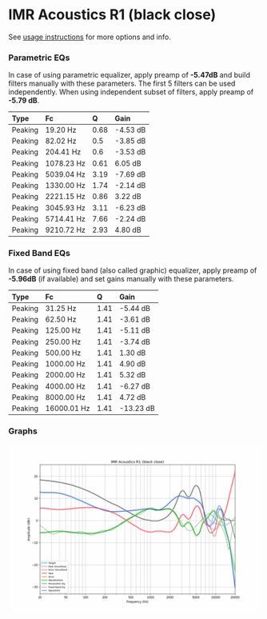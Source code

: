 # IMR Acoustics R1 (black close)
See [usage instructions](https://github.com/jaakkopasanen/AutoEq#usage) for more options and info.

### Parametric EQs
In case of using parametric equalizer, apply preamp of **-5.47dB** and build filters manually
with these parameters. The first 5 filters can be used independently.
When using independent subset of filters, apply preamp of **-5.79 dB**.

| Type    | Fc         |    Q | Gain     |
|:--------|:-----------|:-----|:---------|
| Peaking | 19.20 Hz   | 0.68 | -4.53 dB |
| Peaking | 82.02 Hz   | 0.5  | -3.85 dB |
| Peaking | 204.41 Hz  | 0.6  | -3.53 dB |
| Peaking | 1078.23 Hz | 0.61 | 6.05 dB  |
| Peaking | 5039.04 Hz | 3.19 | -7.69 dB |
| Peaking | 1330.00 Hz | 1.74 | -2.14 dB |
| Peaking | 2221.15 Hz | 0.86 | 3.22 dB  |
| Peaking | 3045.93 Hz | 3.11 | -6.23 dB |
| Peaking | 5714.41 Hz | 7.66 | -2.24 dB |
| Peaking | 9210.72 Hz | 2.93 | 4.80 dB  |

### Fixed Band EQs
In case of using fixed band (also called graphic) equalizer, apply preamp of **-5.96dB**
(if available) and set gains manually with these parameters.

| Type    | Fc          |    Q | Gain      |
|:--------|:------------|:-----|:----------|
| Peaking | 31.25 Hz    | 1.41 | -5.44 dB  |
| Peaking | 62.50 Hz    | 1.41 | -3.61 dB  |
| Peaking | 125.00 Hz   | 1.41 | -5.11 dB  |
| Peaking | 250.00 Hz   | 1.41 | -3.74 dB  |
| Peaking | 500.00 Hz   | 1.41 | 1.30 dB   |
| Peaking | 1000.00 Hz  | 1.41 | 4.90 dB   |
| Peaking | 2000.00 Hz  | 1.41 | 5.32 dB   |
| Peaking | 4000.00 Hz  | 1.41 | -6.27 dB  |
| Peaking | 8000.00 Hz  | 1.41 | 4.72 dB   |
| Peaking | 16000.01 Hz | 1.41 | -13.23 dB |

### Graphs
![](./IMR%20Acoustics%20R1%20(black%20close).png)